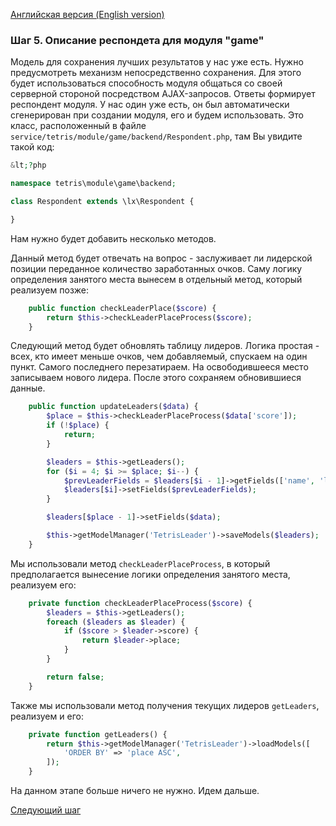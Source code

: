 [Английская версия (English version)](https://github.com/epicoon/lx-doc-articles/blob/master/en/app-dev/expl1/5_game_respondent.md)

### Шаг 5. Описание респондета для модуля "game"

Модель для сохранения лучших результатов у нас уже есть. Нужно предусмотреть механизм непосредственно сохранения. Для этого будет использоваться способность модуля общаться со своей серверной стороной посредством AJAX-запросов. Ответы формирует респондент модуля. У нас один уже есть, он был автоматически сгенерирован при создании модуля, его и будем использовать. Это класс, расположенный в файле `service/tetris/module/game/backend/Respondent.php`, там Вы увидите такой код:
```php
&lt;?php

namespace tetris\module\game\backend;

class Respondent extends \lx\Respondent {

}

```
Нам нужно будет добавить несколько методов.

Данный метод будет отвечать на вопрос - заслуживает ли лидерской позиции переданное количество заработанных очков. Саму логику определения занятого места вынесем в отдельный метод, который реализуем позже:
```php
	public function checkLeaderPlace($score) {
		return $this->checkLeaderPlaceProcess($score);
	}
```

Следующий метод будет обновлять таблицу лидеров. Логика простая - всех, кто имеет меньше очков, чем добавляемый, спускаем на один пункт. Самого последнего перезатираем. На освободившееся место записываем нового лидера. После этого сохраняем обновившиеся данные.
```php
	public function updateLeaders($data) {
		$place = $this->checkLeaderPlaceProcess($data['score']);
		if (!$place) {
			return;
		}

		$leaders = $this->getLeaders();
		for ($i = 4; $i >= $place; $i--) {
			$prevLeaderFields = $leaders[$i - 1]->getFields(['name', 'level', 'score']);
			$leaders[$i]->setFields($prevLeaderFields);			
		}

		$leaders[$place - 1]->setFields($data);

		$this->getModelManager('TetrisLeader')->saveModels($leaders);
	}
```

Мы использовали метод `checkLeaderPlaceProcess`, в который предполагается вынесение логики определения занятого места, реализуем его:
```php
	private function checkLeaderPlaceProcess($score) {
		$leaders = $this->getLeaders();
		foreach ($leaders as $leader) {
			if ($score > $leader->score) {
				return $leader->place;
			}
		}

		return false;
	}
```

Также мы использовали метод получения текущих лидеров `getLeaders`, реализуем и его:
```php
	private function getLeaders() {
		return $this->getModelManager('TetrisLeader')->loadModels([
			'ORDER BY' => 'place ASC',
		]);
	}
```

На данном этапе больше ничего не нужно. Идем дальше.

[Следующий шаг](https://github.com/epicoon/lx-doc-articles/blob/master/ru/app-dev/expl1/6_Map.md)
